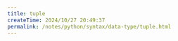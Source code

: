```yaml
---
title: tuple
createTime: 2024/10/27 20:49:37
permalink: /notes/python/syntax/data-type/tuple.html
---
```

